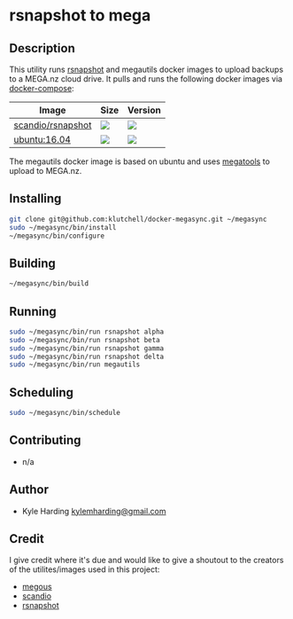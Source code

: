# rsnapshot to mega #

## Description ##

This utility runs [rsnapshot](http://rsnapshot.org/) and megautils docker images to upload backups to a MEGA.nz cloud drive.
It pulls and runs the following docker images via [docker-compose](https://github.com/docker/compose):

Image | Size | Version
--- | --- | ---
[scandio/rsnapshot](https://hub.docker.com/r/scandio/rsnapshot/) | [![](https://images.microbadger.com/badges/image/scandio/rsnapshot.svg)](https://microbadger.com/images/scandio/rsnapshot=) | [![](https://images.microbadger.com/badges/version/scandio/rsnapshot.svg)](https://microbadger.com/images/scandio/rsnapshot)
[ubuntu:16.04](https://hub.docker.com/_/ubuntu/) | [![](https://images.microbadger.com/badges/image/ubuntu.svg)](https://microbadger.com/images/ubuntu) | [![](https://images.microbadger.com/badges/version/ubuntu.svg)](https://microbadger.com/images/ubuntu)

The megautils docker image is based on ubuntu and uses [megatools](https://github.com/megous/megatools) to upload to MEGA.nz.

## Installing ##

```bash
git clone git@github.com:klutchell/docker-megasync.git ~/megasync
sudo ~/megasync/bin/install
~/megasync/bin/configure
```

## Building ##

```bash
~/megasync/bin/build
```

## Running ##

```bash
sudo ~/megasync/bin/run rsnapshot alpha
sudo ~/megasync/bin/run rsnapshot beta
sudo ~/megasync/bin/run rsnapshot gamma
sudo ~/megasync/bin/run rsnapshot delta
sudo ~/megasync/bin/run megautils
```

## Scheduling ##

```bash
sudo ~/megasync/bin/schedule
```

## Contributing ##

* n/a

## Author ##

* Kyle Harding <kylemharding@gmail.com>

## Credit ##

I give credit where it's due and would like to give a shoutout to the creators of the utilites/images used in this project:
* [megous](https://github.com/megous/)
* [scandio](https://bitbucket.org/scandio/)
* [rsnapshot](https://github.com/rsnapshot/)
